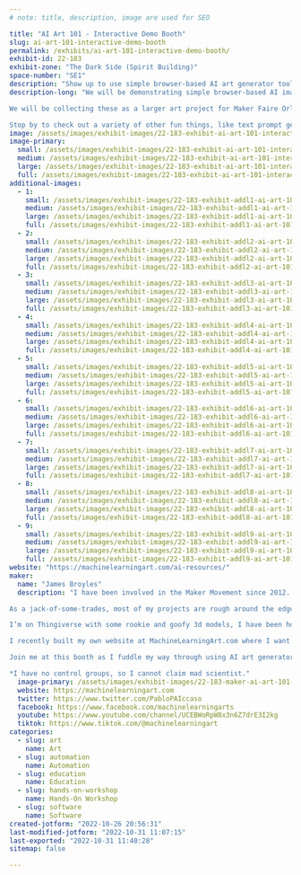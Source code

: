 ```yaml
---
# note: title, description, image are used for SEO

title: "AI Art 101 - Interactive Demo Booth"
slug: ai-art-101-interactive-demo-booth
permalink: /exhibits/ai-art-101-interactive-demo-booth/
exhibit-id: 22-183
exhibit-zone: "The Dark Side (Spirit Building)"
space-number: "SE1"
description: "Show up to use simple browser-based AI art generator tools, and contribute to a larger art project!"
description-long: "We will be demonstrating simple browser-based AI image generators that anyone can use - type in text describing an image that you want to see, and AI will try to make it for you!

We will be collecting these as a larger art project for Maker Faire Orlando!

Stop by to check out a variety of other fun things, like text prompt generators and other tools, get resources on AI generators, chat about more advanced methods of AI, talk about ethical and legal issues with AI art, and find other makers to collaborate and learn with."
image: /assets/images/exhibit-images/22-183-exhibit-ai-art-101-interactive-demo-booth-846898ad-8c48-4870-b8da-3968470a7f7c-large.png
image-primary: 
  small: /assets/images/exhibit-images/22-183-exhibit-ai-art-101-interactive-demo-booth-846898ad-8c48-4870-b8da-3968470a7f7c-small.png
  medium: /assets/images/exhibit-images/22-183-exhibit-ai-art-101-interactive-demo-booth-846898ad-8c48-4870-b8da-3968470a7f7c-medium.png
  large: /assets/images/exhibit-images/22-183-exhibit-ai-art-101-interactive-demo-booth-846898ad-8c48-4870-b8da-3968470a7f7c-large.png
  full: /assets/images/exhibit-images/22-183-exhibit-ai-art-101-interactive-demo-booth-846898ad-8c48-4870-b8da-3968470a7f7c-full.png
additional-images: 
  - 1:
    small: /assets/images/exhibit-images/22-183-exhibit-addl1-ai-art-101-interactive-demo-booth-37e96645-2c57-402c-aa0f-a8abe79957a0-small.jpeg
    medium: /assets/images/exhibit-images/22-183-exhibit-addl1-ai-art-101-interactive-demo-booth-37e96645-2c57-402c-aa0f-a8abe79957a0-medium.jpeg
    large: /assets/images/exhibit-images/22-183-exhibit-addl1-ai-art-101-interactive-demo-booth-37e96645-2c57-402c-aa0f-a8abe79957a0-large.jpeg
    full: /assets/images/exhibit-images/22-183-exhibit-addl1-ai-art-101-interactive-demo-booth-37e96645-2c57-402c-aa0f-a8abe79957a0-full.jpeg
  - 2:
    small: /assets/images/exhibit-images/22-183-exhibit-addl2-ai-art-101-interactive-demo-booth-4719793d-9fc8-4dfd-b28d-91453407d7c8-small.jpeg
    medium: /assets/images/exhibit-images/22-183-exhibit-addl2-ai-art-101-interactive-demo-booth-4719793d-9fc8-4dfd-b28d-91453407d7c8-medium.jpeg
    large: /assets/images/exhibit-images/22-183-exhibit-addl2-ai-art-101-interactive-demo-booth-4719793d-9fc8-4dfd-b28d-91453407d7c8-large.jpeg
    full: /assets/images/exhibit-images/22-183-exhibit-addl2-ai-art-101-interactive-demo-booth-4719793d-9fc8-4dfd-b28d-91453407d7c8-full.jpeg
  - 3:
    small: /assets/images/exhibit-images/22-183-exhibit-addl3-ai-art-101-interactive-demo-booth-5297a087-07b6-4421-994f-2e41d00e6751-small.jpeg
    medium: /assets/images/exhibit-images/22-183-exhibit-addl3-ai-art-101-interactive-demo-booth-5297a087-07b6-4421-994f-2e41d00e6751-medium.jpeg
    large: /assets/images/exhibit-images/22-183-exhibit-addl3-ai-art-101-interactive-demo-booth-5297a087-07b6-4421-994f-2e41d00e6751-large.jpeg
    full: /assets/images/exhibit-images/22-183-exhibit-addl3-ai-art-101-interactive-demo-booth-5297a087-07b6-4421-994f-2e41d00e6751-full.jpeg
  - 4:
    small: /assets/images/exhibit-images/22-183-exhibit-addl4-ai-art-101-interactive-demo-booth-53e6062a-34a0-46c7-86a7-c36a6ebf418a-small.jpeg
    medium: /assets/images/exhibit-images/22-183-exhibit-addl4-ai-art-101-interactive-demo-booth-53e6062a-34a0-46c7-86a7-c36a6ebf418a-medium.jpeg
    large: /assets/images/exhibit-images/22-183-exhibit-addl4-ai-art-101-interactive-demo-booth-53e6062a-34a0-46c7-86a7-c36a6ebf418a-large.jpeg
    full: /assets/images/exhibit-images/22-183-exhibit-addl4-ai-art-101-interactive-demo-booth-53e6062a-34a0-46c7-86a7-c36a6ebf418a-full.jpeg
  - 5:
    small: /assets/images/exhibit-images/22-183-exhibit-addl5-ai-art-101-interactive-demo-booth-b1601aa5-353f-4cda-80d2-0dd340403bbb-small.jpeg
    medium: /assets/images/exhibit-images/22-183-exhibit-addl5-ai-art-101-interactive-demo-booth-b1601aa5-353f-4cda-80d2-0dd340403bbb-medium.jpeg
    large: /assets/images/exhibit-images/22-183-exhibit-addl5-ai-art-101-interactive-demo-booth-b1601aa5-353f-4cda-80d2-0dd340403bbb-large.jpeg
    full: /assets/images/exhibit-images/22-183-exhibit-addl5-ai-art-101-interactive-demo-booth-b1601aa5-353f-4cda-80d2-0dd340403bbb-full.jpeg
  - 6:
    small: /assets/images/exhibit-images/22-183-exhibit-addl6-ai-art-101-interactive-demo-booth-b7affc9a-ae8f-47a4-9c12-bc6170548dc2-small.jpeg
    medium: /assets/images/exhibit-images/22-183-exhibit-addl6-ai-art-101-interactive-demo-booth-b7affc9a-ae8f-47a4-9c12-bc6170548dc2-medium.jpeg
    large: /assets/images/exhibit-images/22-183-exhibit-addl6-ai-art-101-interactive-demo-booth-b7affc9a-ae8f-47a4-9c12-bc6170548dc2-large.jpeg
    full: /assets/images/exhibit-images/22-183-exhibit-addl6-ai-art-101-interactive-demo-booth-b7affc9a-ae8f-47a4-9c12-bc6170548dc2-full.jpeg
  - 7:
    small: /assets/images/exhibit-images/22-183-exhibit-addl7-ai-art-101-interactive-demo-booth-cf993618-c6c6-475d-9a5e-b8aa78628929-small.jpeg
    medium: /assets/images/exhibit-images/22-183-exhibit-addl7-ai-art-101-interactive-demo-booth-cf993618-c6c6-475d-9a5e-b8aa78628929-medium.jpeg
    large: /assets/images/exhibit-images/22-183-exhibit-addl7-ai-art-101-interactive-demo-booth-cf993618-c6c6-475d-9a5e-b8aa78628929-large.jpeg
    full: /assets/images/exhibit-images/22-183-exhibit-addl7-ai-art-101-interactive-demo-booth-cf993618-c6c6-475d-9a5e-b8aa78628929-full.jpeg
  - 8:
    small: /assets/images/exhibit-images/22-183-exhibit-addl8-ai-art-101-interactive-demo-booth-fd4cb0eb-97e4-49f2-a60f-2cc2ca9d0043-small.jpeg
    medium: /assets/images/exhibit-images/22-183-exhibit-addl8-ai-art-101-interactive-demo-booth-fd4cb0eb-97e4-49f2-a60f-2cc2ca9d0043-medium.jpeg
    large: /assets/images/exhibit-images/22-183-exhibit-addl8-ai-art-101-interactive-demo-booth-fd4cb0eb-97e4-49f2-a60f-2cc2ca9d0043-large.jpeg
    full: /assets/images/exhibit-images/22-183-exhibit-addl8-ai-art-101-interactive-demo-booth-fd4cb0eb-97e4-49f2-a60f-2cc2ca9d0043-full.jpeg
  - 9:
    small: /assets/images/exhibit-images/22-183-exhibit-addl9-ai-art-101-interactive-demo-booth-fd560f0a-ef0f-44d4-ab39-d92d9d58d926-small.jpeg
    medium: /assets/images/exhibit-images/22-183-exhibit-addl9-ai-art-101-interactive-demo-booth-fd560f0a-ef0f-44d4-ab39-d92d9d58d926-medium.jpeg
    large: /assets/images/exhibit-images/22-183-exhibit-addl9-ai-art-101-interactive-demo-booth-fd560f0a-ef0f-44d4-ab39-d92d9d58d926-large.jpeg
    full: /assets/images/exhibit-images/22-183-exhibit-addl9-ai-art-101-interactive-demo-booth-fd560f0a-ef0f-44d4-ab39-d92d9d58d926-full.jpeg
website: "https://machinelearningart.com/ai-resources/"
maker: 
  name: "James Broyles"
  description: "I have been involved in the Maker Movement since 2012. Mad engineer*, junkbot enthusiast, and DIY hobbyist across multiple interests.

As a jack-of-some-trades, most of my projects are rough around the edges and many last long enough to demo a spectacle before falling apart at the seams.

I’m on Thingiverse with some rookie and goofy 3d models, I have been homepage’d a couple times on Instructables for MaKey MaKey projects, and I made my own Stranger Things cardboard LED wall with a RaspberryPi and Python.

I recently built my own website at MachineLearningArt.com where I want to sell art books, curate AI art resources for others, and eventually make it so that others can sell their own AI art.

Join me at this booth as I fuddle my way through using AI art generators, and let’s see what we can figure out together!

*I have no control groups, so I cannot claim mad scientist."
  image-primary: /assets/images/exhibit-images/22-183-maker-ai-art-101-interactive-demo-booth-8047fb4f-768f-44e2-a3db-7d499f81f43a-medium.jpeg
  website: https://machinelearningart.com
  twitter: https://www.twitter.com/PabloPAIccaso
  facebook: https://www.facebook.com/machinelearningarts
  youtube: https://www.youtube.com/channel/UCEBWoRpW8x3n6Z7drE3I2kg
  tiktok: https://www.tiktok.com/@machinelearningart
categories: 
  - slug: art
    name: Art
  - slug: automation
    name: Automation
  - slug: education
    name: Education
  - slug: hands-on-workshop
    name: Hands-On Workshop
  - slug: software
    name: Software
created-jotform: "2022-10-26 20:56:31"
last-modified-jotform: "2022-10-31 11:07:15"
last-exported: "2022-10-31 11:40:28"
sitemap: false

---
```

